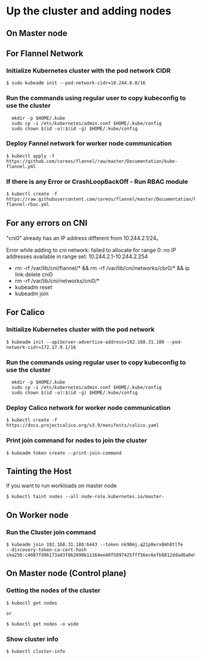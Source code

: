 # Up the cluster and adding nodes

## On Master node

## For Flannel Network
### Initialize Kubernetes cluster with the pod network CIDR

```console
$ sudo kubeadm init --pod-network-cidr=10.244.0.0/16
```

### Run the commands using regular user to copy kubeconfig to use the cluster

```console
  mkdir -p $HOME/.kube
  sudo cp -i /etc/kubernetes/admin.conf $HOME/.kube/config
  sudo chown $(id -u):$(id -g) $HOME/.kube/config
```

### Deploy Fannel network for worker node communication

```console
$ kubectl apply -f https://github.com/coreos/flannel/raw/master/Documentation/kube-flannel.yml
```

### If there is any Error or CrashLoopBackOff - Run RBAC module

```console
$ kubectl create -f https://raw.githubusercontent.com/coreos/flannel/master/Documentation/kube-flannel-rbac.yml
```

## For any errors on CNI
"cni0" already has an IP address different from 10.244.2.1/24。 

Error while adding to cni network: failed to allocate for range 0: no IP addresses available in range set: 10.244.2.1-10.244.2.254

  - rm -rf /var/lib/cni/flannel/* && rm -rf /var/lib/cni/networks/cbr0/* && ip link delete cni0  
  - rm -rf /var/lib/cni/networks/cni0/*
  - kubeadm reset
  - kubeadm join

  
## For Calico
### Initialize Kubernetes cluster with the pod network

```console
$ kubeadm init --apiServer-advertise-address=192.168.31.180 --pod-network-cidr=172.17.0.1/16
```

### Run the commands using regular user to copy kubeconfig to use the cluster

```console
  mkdir -p $HOME/.kube
  sudo cp -i /etc/kubernetes/admin.conf $HOME/.kube/config
  sudo chown $(id -u):$(id -g) $HOME/.kube/config
```

### Deploy Calico network for worker node communication

```console
$ kubectl create -f https://docs.projectcalico.org/v3.9/manifests/calico.yaml
```

### Print join command for nodes to join the cluster

```console
$ kubeadm token create --print-join-command
```

## Tainting the Host
If you want to run workloads on master node

```console
$ kubectl taint nodes --all node-role.kubernetes.io/master-
```

## On Worker node

### Run the Cluster join command

```console
$ kubeadm join 192.168.31.180:6443 --token nk90mj.q21p0erx8mh8tlfe     --discovery-token-ca-cert-hash sha256:c4087fd96173a03f862690b11164ee40f5097425fff56ec6efb8812ddad6a0e9 
```


## On Master node (Control plane)

### Getting the nodes of the cluster

```console
$ kubectl get nodes

or 

$ kubectl get nodes -o wide
```

### Show cluster info

```console
$ kubectl cluster-info
```
